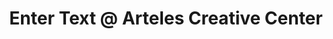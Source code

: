 ---
categories: residency
title: "Enter Text @ Arteles Creative Center"
place: "Haukijärvi, Finland"
time:
 - "2017/11"
external: "https://www.facebook.com/arteles/photos/basw.AbrBw2fma2iGrEenuD2GM-tt5qVwCNB3yCfwrTefADye_IYmw1ZiBzpP7Xr1TJW-yZav47DHAYi7OqwO9nN7qgvlAYm2nCO-W1XMm8SHrJNWH8TGN2igR9sSDQPi-11qd_J6RYu29BGggUbhe6JBB41X.797311743790103.781453242042620.797311770456767.797312317123379.797311773790100.797311937123417/797311743790103/?type=1&opaqueCursor=Abp81QGfwlCEV8HcBK8gw9mL47Wcl7lBdsakabY5dsYzVHAyekrs6bJ2BpLXAX5ueod0qe6vNnpufet_5Yv6vlEu8b5WHBTKxdAbf7pb5A0ri_XG9WCsZVCU_fjTgpHHiWkOROholMBpXr7KEOkTM3vHeEF7cSoScki_ezeh9m5wkwo4UmkUqlKxL7EilrDBHU5JMYukqV8D3I0jr_aZEZwc0wgPELRdgOzuzUnEpuuKJzsYbvAhsH7OwXHMv9c08ykxGsP9EoyBB40bVkeUM24Dk-PISqD77ncF9UzB-NdUdUXmv0QzAk4UQn11ox6guG8RZEjvqejWCZHuzzfU9sODiUaeIs9Mi17T1Jmafzr1xEhTyb3EvyrcYQtBr7ln9vGxqJ2SQyC5IdhxxW6MDS1_bdXNcJQeMNG8srgtosz1u9JuD-I848dFQgYssRsA6X02deKKEhWfJAB7d5hcyf3rqU-3ia29Ul0DIRsby-OERCWsqpK0aTO6ETe3aJ0KW55zLhv5vT_VagD-NmCXUZB9WWSkyogkTLHZDLVwXEXYFLqTKSBqi1skeU13-gV2DUKgc6hVcJlMYftQ_SOdSwdT&theater"
---